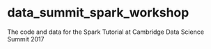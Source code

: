 # data_summit_spark_workshop
The code and data for the Spark Tutorial at Cambridge Data Science Summit 2017
